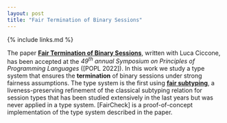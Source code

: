 ```yaml
---
layout: post
title: "Fair Termination of Binary Sessions"
---
```


{% include links.md %}

The paper [**Fair Termination of Binary
Sessions**](#CicconePadovani22), written with Luca Ciccone, has been
accepted at the *49<sup>th</sup> annual Symposium on Principles of
Programming Languages* ([POPL 2022]). In this work we study a type
system that ensures the **termination** of binary sessions under
strong fairness assumptions. The type system is the first using
[**fair subtyping**](#Padovani13B), a liveness-preserving refinement
of the classical subtyping relation for session types that has been
studied extensively in the last years but was never applied in a
type system. [FairCheck] is a proof-of-concept implementation of the
type system described in the paper.
